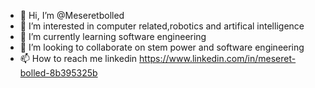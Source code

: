 - 👋 Hi, I’m @Meseretbolled 
- 👀 I’m interested in computer related,robotics and artifical intelligence 
- 🌱 I’m currently learning software engineering
- 💞️ I’m looking to collaborate on stem power and software engineering 
- 📫 How to reach me linkedin https://www.linkedin.com/in/meseret-bolled-8b395325b

<!---
Meseretbolled/Meseretbolled is a ✨ special ✨ repository because its `README.md` (this file) appears on your GitHub profile.
You can click the Preview link to take a look at your changes.
--->
